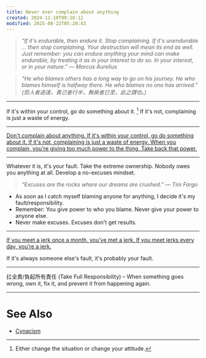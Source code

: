 ```yaml
---
title: Never ever complain about anything
created: 2024-11-18T09:18:12
modified: 2025-08-22T05:20:43
---
```


> _“If it's endurable, then endure it. Stop complaining. If it's unendurable … then stop complaining. Your destruction will mean its end as well. Just remember: you can endure anything your mind can make endurable, by treating it as in your interest to do so. In your interest, or in your nature.” — Marcus Aurelius_

> _“He who blames others has a long way to go on his journey. He who blames himself is halfway there. He who blames no one has arrived.” (怨人者途遠，責己者行半，無戾者已至，此之謂也。)_

---

If it's within your control, go do something about it. [^1] If it's not, complaining is just a waste of energy.

---

[Don't complain about anything. If it's within your control, go do something about it. If it's not, complaining is just a waste of energy. When you complain, you're giving too much power to the thing. Take back that power.](https://x.com/SahilBloom/status/1761376505874219427)

---

Whatever it is, it's your fault. Take the extreme ownership. Nobody owes you anything at all. Develop a no-excuses mindset.

> _“Excuses are the rocks where our dreams are crushed.” — Tim Fargo_

* As soon as I catch myself blaming anyone for anything, I decide it's my fault/responsibility.
* Remember: You give power to who you blame. Never give your power to anyone else.
* Never make excuses. Excuses don't get results.

---

[If you meet a jerk once a month, you’ve met a jerk. If you meet jerks every day, you’re a jerk.](https://www.nytimes.com/2022/06/02/opinion/david-brooks-life-hacks.html)

If it's always someone else's fault, it's probably your fault.

---

扛全責/負起所有責任 (Take Full Responsibility) – When something goes wrong, own it, fix it, and prevent it from happening again.

---

# See Also

* [Cynacism](__temp__cynacism.md)

[^1]: Either change the situation or change your attitude.
